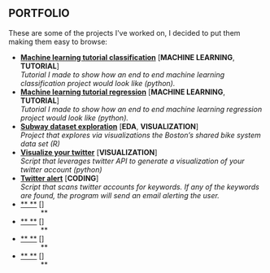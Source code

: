 ## PORTFOLIO	

These are some of the projects I've worked on, I decided to put them making them easy to browse:

* [**Machine learning tutorial classification**](https://github.com/nachocarracedo/portfolio/blob/master/ML_tutorial_python_classification/classification_tutorial.ipynb) [**MACHINE LEARNING**, **TUTORIAL**]<br>
*Tutorial I made to show how an end to end machine learning classification project would look like (python).*
* [**Machine learning tutorial regression**](https://github.com/nachocarracedo/portfolio/blob/master/ML_tutorial_python_regression/regression_tutorial.ipynb) [**MACHINE LEARNING**, **TUTORIAL**]<br>
*Tutorial I made to show how an end to end machine learning regression project would look like (python).*
* [**Subway dataset exploration**](https://github.com/nachocarracedo/portfolio/blob/master/Hubway/Hubway.md) [**EDA**, **VISUALIZATION**]<br>
*Project that explores via visualizations the Boston’s shared bike system data set (R)*
* [**Visualize your twitter**]() [**VISUALIZATION**]<br>
*Script that leverages twitter API to generate a visualization of your twitter account (python)*
* [**Twitter alert**]() [**CODING**]<br>
*Script that scans twitter accounts for keywords. If any of the keywords are found, the program will send an email alerting the user.*
* [** **]() []<br>
&nbsp;&nbsp;&nbsp;&nbsp;&nbsp;&nbsp;&nbsp;&nbsp;&nbsp;&nbsp;**
* [** **]() []<br>
&nbsp;&nbsp;&nbsp;&nbsp;&nbsp;&nbsp;&nbsp;&nbsp;&nbsp;&nbsp;**
* [** **]() []<br>
&nbsp;&nbsp;&nbsp;&nbsp;&nbsp;&nbsp;&nbsp;&nbsp;&nbsp;&nbsp;**
* [** **]() []<br>
&nbsp;&nbsp;&nbsp;&nbsp;&nbsp;&nbsp;&nbsp;&nbsp;&nbsp;&nbsp;**	